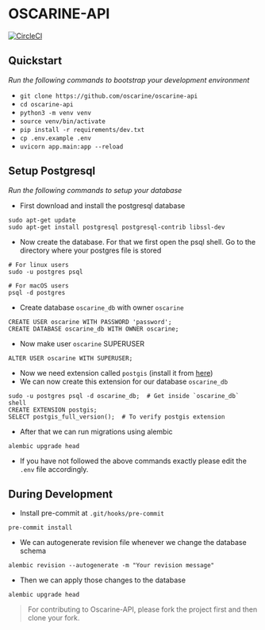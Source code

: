 # OSCARINE-API

[![CircleCI](https://img.shields.io/circleci/build/github/oscarine/oscarine-api?label=CircleCI%20Build&style=for-the-badge)](https://circleci.com/gh/oscarine/oscarine-api)

## Quickstart
*Run the following commands to bootstrap your development environment*

* `git clone https://github.com/oscarine/oscarine-api`
* `cd oscarine-api`
* `python3 -m venv venv`
* `source venv/bin/activate`
* `pip install -r requirements/dev.txt`
* `cp .env.example .env`
* `uvicorn app.main:app --reload`

## Setup Postgresql
*Run the following commands to setup your database*

* First download and install the postgresql database
```text
sudo apt-get update
sudo apt-get install postgresql postgresql-contrib libssl-dev
```
* Now create the database. For that we first open the psql shell. Go to the directory where your postgres file is stored
```text
# For linux users
sudo -u postgres psql

# For macOS users
psql -d postgres
```
* Create database `oscarine_db` with owner `oscarine`
```text
CREATE USER oscarine WITH PASSWORD 'password';
CREATE DATABASE oscarine_db WITH OWNER oscarine;
```
* Now make user `oscarine` SUPERUSER
```text
ALTER USER oscarine WITH SUPERUSER;
```
* Now we need extension called `postgis` (install it from [here](https://postgis.net/install/))
* We can now create this extension for our database `oscarine_db`
```text
sudo -u postgres psql -d oscarine_db;  # Get inside `oscarine_db` shell
CREATE EXTENSION postgis;
SELECT postgis_full_version();  # To verify postgis extension
```
* After that we can run migrations using alembic
```text
alembic upgrade head
```
* If you have not followed the above commands exactly please edit the `.env` file accordingly. 

## During Development
* Install pre-commit at `.git/hooks/pre-commit`
```text
pre-commit install
```
* We can autogenerate revision file whenever we change the database schema
```text
alembic revision --autogenerate -m "Your revision message"
```
* Then we can apply those changes to the database
```text
alembic upgrade head
```


> For contributing to Oscarine-API, please fork the project first and then clone your fork.